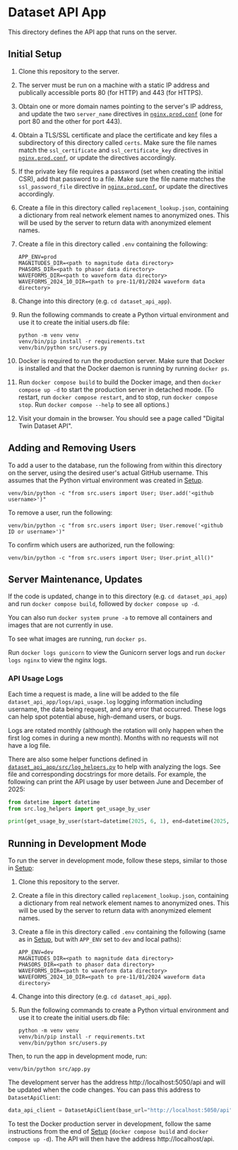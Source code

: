 # Dataset API App

This directory defines the API app that runs on the server.

## Initial Setup

1. Clone this repository to the server.

2. The server must be run on a machine with a static IP address and publically
   accessible ports 80 (for HTTP) and 443 (for HTTPS).

3. Obtain one or more domain names pointing to the server's IP address, and update the
   two `server_name` directives in [`nginx.prod.conf`](nginx.prod.conf) (one for port 80
   and the other for port 443).

4. Obtain a TLS/SSL certificate and place the certificate and key files a subdirectory
   of this directory called `certs`. Make sure the file names match the `ssl_certificate`
   and `ssl_certificate_key` directives in [`nginx.prod.conf`](nginx.prod.conf), or
   update the directives accordingly.

5. If the private key file requires a password (set when creating the initial CSR), add
   that password to a file. Make sure the file name matches the `ssl_password_file`
   directive in [`nginx.prod.conf`](nginx.prod.conf), or update the directives
   accordingly.

6. Create a file in this directory called `replacement_lookup.json`, containing a
   dictionary from real network element names to anonymized ones. This will be used by
   the server to return data with anonymized element names.

7. Create a file in this directory called `.env` containing the following:

   ```env
   APP_ENV=prod
   MAGNITUDES_DIR=<path to magnitude data directory>
   PHASORS_DIR=<path to phasor data directory>
   WAVEFORMS_DIR=<path to waveform data directory>
   WAVEFORMS_2024_10_DIR=<path to pre-11/01/2024 waveform data directory>
   ```

8. Change into this directory (e.g. `cd dataset_api_app`).

9. Run the following commands to create a Python virtual environment and use it to
   create the initial users.db file:

   ```
   python -m venv venv
   venv/bin/pip install -r requirements.txt
   venv/bin/python src/users.py
   ```

10. Docker is required to run the production server. Make sure that Docker is installed
    and that the Docker daemon is running by running `docker ps`.

11. Run `docker compose build` to build the Docker image, and then `docker compose up -d`
    to start the production server in detached mode. (To restart, run
    `docker compose restart`, and to stop, run `docker compose stop`. Run
    `docker compose --help` to see all options.)

12. Visit your domain in the browser. You should see a page called "Digital Twin Dataset
    API".

## Adding and Removing Users

To add a user to the database, run the following from within this directory on the
server, using the desired user's actual GitHub username. This assumes that the Python
virtual environment was created in [Setup](#setup).

```
venv/bin/python -c "from src.users import User; User.add('<github username>')"
```

To remove a user, run the following:

```
venv/bin/python -c "from src.users import User; User.remove('<github ID or username>')"
```

To confirm which users are authorized, run the following:

```
venv/bin/python -c "from src.users import User; User.print_all()"
```

## Server Maintenance, Updates

If the code is updated, change in to this directory (e.g. `cd dataset_api_app`) and run
`docker compose build`, followed by `docker compose up -d`.

You can also run `docker system prune -a` to remove all containers and images that are
not currently in use.

To see what images are running, run `docker ps`.

Run `docker logs gunicorn` to view the Gunicorn server logs and run `docker logs nginx`
to view the nginx logs.

### API Usage Logs

Each time a request is made, a line will be added to the file
`dataset_api_app/logs/api_usage.log` logging information including username, the data
being request, and any error that occurred. These logs can help spot potential abuse,
high-demand users, or bugs.

Logs are rotated monthly (although the rotation will only happen when the first log
comes in during a new month). Months with no requests will not have a log file.

There are also some helper functions defined in
[`dataset_api_app/src/log_helpers.py`](src/log_helpers.py) to help with analyzing the
logs. See file and corresponding docstrings for more details. For example, the following
can print the API usage by user between June and December of 2025:

```python
from datetime import datetime
from src.log_helpers import get_usage_by_user

print(get_usage_by_user(start=datetime(2025, 6, 1), end=datetime(2025, 12, 31)))
```

## Running in Development Mode

To run the server in development mode, follow these steps, similar to those in
[Setup](#setup):

1. Clone this repository to the server.

2. Create a file in this directory called `replacement_lookup.json`, containing a
   dictionary from real network element names to anonymized ones. This will be used by
   the server to return data with anonymized element names.

3. Create a file in this directory called `.env` containing the following (same as in
   [Setup](#setup), but with `APP_ENV` set to `dev` and local paths):

   ```env
   APP_ENV=dev
   MAGNITUDES_DIR=<path to magnitude data directory>
   PHASORS_DIR=<path to phasor data directory>
   WAVEFORMS_DIR=<path to waveform data directory>
   WAVEFORMS_2024_10_DIR=<path to pre-11/01/2024 waveform data directory>
   ```

4. Change into this directory (e.g. `cd dataset_api_app`).

5. Run the following commands to create a Python virtual environment and use it to
   create the initial users.db file:

   ```
   python -m venv venv
   venv/bin/pip install -r requirements.txt
   venv/bin/python src/users.py
   ```

Then, to run the app in development mode, run:

```
venv/bin/python src/app.py
```

The development server has the address http://localhost:5050/api and will be updated
when the code changes. You can pass this address to `DatasetApiClient`:

```python
data_api_client = DatasetApiClient(base_url="http://localhost:5050/api")
```

To test the Docker production server in development, follow the same instructions from
the end of [Setup](#setup) (`docker compose build` and `docker compose up -d`). The
API will then have the address http://localhost/api.
